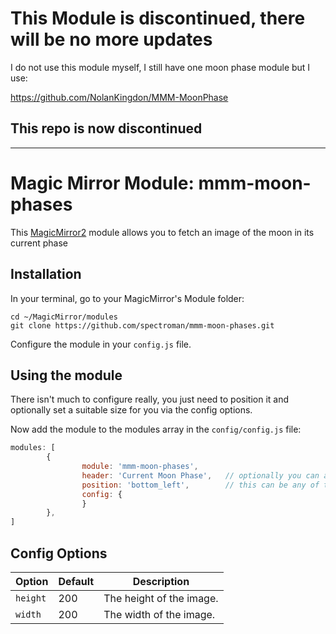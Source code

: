 # This Module is discontinued, there will be no more updates


I do not use this module myself, I still have one moon phase module but I use:

https://github.com/NolanKingdon/MMM-MoonPhase

## This repo is now discontinued

-----------------------------------


# Magic Mirror Module: mmm-moon-phases
This [MagicMirror2](https://github.com/MichMich/MagicMirror) module allows you to fetch an image of the moon in its current phase

## Installation

In your terminal, go to your MagicMirror's Module folder:
````
cd ~/MagicMirror/modules
git clone https://github.com/spectroman/mmm-moon-phases.git
````

Configure the module in your `config.js` file.

## Using the module

There isn't much to configure really, you just need to position it and optionally set a suitable size for you via the config options.

Now add the module to the modules array in the `config/config.js` file:

````javascript
modules: [
        {
                module: 'mmm-moon-phases',
                header: 'Current Moon Phase',   // optionally you can add a header to this block
                position: 'bottom_left',        // this can be any of the regions
                config: {
                }
        },
]
````

## Config Options
| **Option** | **Default** | **Description** |
| --- | --- | --- |
| `height` | 200 | The height of the image. |
| `width` | 200 | The width of the image. |
